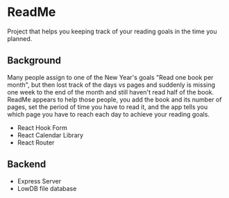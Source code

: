# ReadMe
Project that helps you keeping track of your reading goals in the time you planned.

## Background
Many people assign to one of the New Year's goals "Read one book per month", but then lost track of the days vs pages and suddenly is missing one week to the end of the month and still haven't read half of the book. ReadMe appears to help those people, you add the book and its number of pages, set the period of time you have to read it, and the app tells you which page you have to reach each day to achieve your reading goals. 

* React Hook Form
* React Calendar Library
* React Router

## Backend
* Express Server 
* LowDB file database 
